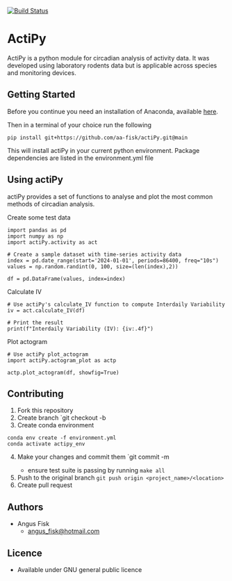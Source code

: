 [![Build Status](https://travis-ci.org/A-Fisk/actigraphy_analysis.png?branch=master)](https://travis-ci.org/A-Fisk/actigraphy_analysis)  


# ActiPy

ActiPy is a python module for circadian analysis of activity data.
It was developed using laboratory
rodents data but is applicable across species and monitoring devices.


## Getting Started

Before you continue you need an installation of Anaconda, available 
[here](https://www.anaconda.com/download).

Then in a terminal of your choice run the following 

```
pip install git+https://github.com/aa-fisk/actiPy.git@main
```

This will install actiPy in your current python environment.
Package dependencies are listed in the environment.yml file 


## Using actiPy

actiPy provides a set of functions to analyse and plot the most common
methods of circadian analysis.

Create some test data 
```
import pandas as pd
import numpy as np
import actiPy.activity as act

# Create a sample dataset with time-series activity data
index = pd.date_range(start='2024-01-01', periods=86400, freq="10s")
values = np.random.randint(0, 100, size=(len(index),2))

df = pd.DataFrame(values, index=index)
``` 

Calculate IV 
```
# Use actiPy's calculate_IV function to compute Interdaily Variability
iv = act.calculate_IV(df)

# Print the result
print(f"Interdaily Variability (IV): {iv:.4f}")
```

Plot actogram 
```
# Use actiPy plot_actogram
import actiPy.actogram_plot as actp

actp.plot_actogram(df, showfig=True)
```



## Contributing 

1. Fork this repository
2. Create branch `git checkout -b <branch-name>
3. Create conda environment
```
conda env create -f environment.yml
conda activate actipy_env
```
4. Make your changes and commit them `git commit -m <commit-message>
    - ensure test suite is passing by running `make all`
5. Push to the original branch `git push origin <project_name>/<location>`
6. Create pull request 


## Authors  

- Angus Fisk 
    - [angus_fisk@hotmail.com](angus_fisk@hotmail.com)
    

## Licence 

- Available under GNU general public licence 




